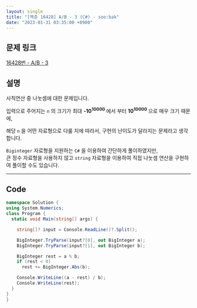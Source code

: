 ```yaml
---
layout: single
title: "[백준 16428] A/B - 3 (C#) - soo:bak"
date: "2023-01-31 03:35:00 +0900"
---
```


## 문제 링크
  [16428번 - A/B - 3](https://www.acmicpc.net/problem/16428)

## 설명
  사칙연산 중 나눗셈에 대한 문제입니다.

  입력으로 주어지는 `n` 의 크기가 최대 <b> -10<sup>10000</sup> </b> 에서 부터 <b> 10<sup>10000</sup> </b> 으로 매우 크기 때문에, <br>

  해당 `n` 을 어떤 자료형으로 다룰 지에 따라서, 구현의 난이도가 달라지는 문제라고 생각합니다.

  `Biginteger` 자료형을 지원하는 `C#` 을 이용하여 간단하게 풀이하였지만,<br>
  큰 정수 자료형을 사용하지 않고 `string` 자료형을 이용하여 직접 나눗셈 연산을 구현하여 풀이할 수도 있습니다.

- - -

## Code
  ```c#
namespace Solution {
  using System.Numerics;
  class Program {
    static void Main(string[] args) {

      string[]? input = Console.ReadLine()?.Split();

      BigInteger.TryParse(input?[0], out BigInteger a);
      BigInteger.TryParse(input?[1], out BigInteger b);

      BigInteger rest = a % b;
      if (rest < 0)
        rest += BigInteger.Abs(b);

      Console.WriteLine((a - rest) / b);
      Console.WriteLine(rest);
    }
  }
}

  ```
